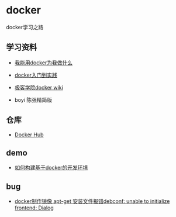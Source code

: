 # docker
docker学习之路

## 学习资料

* [我能用docker为我做什么](https://github.com/UC10D/docker/wiki/docker_lv)

* [docker入门到实践](https://yeasy.gitbooks.io/docker_practice/content/introduction/)

* [极客学院docker wiki](http://wiki.jikexueyuan.com/list/docker/)

* boyi 陈强精简版

## 仓库

* [Docker Hub](https://hub.docker.com/)

## demo

* [如何构建基于docker的开发环境](https://www.jianshu.com/p/29c422ae7c58)

## bug

* [docker制作镜像 apt-get 安装文件报错debconf: unable to initialize frontend: Dialog](http://blog.csdn.net/a19891024/article/details/78250967)
